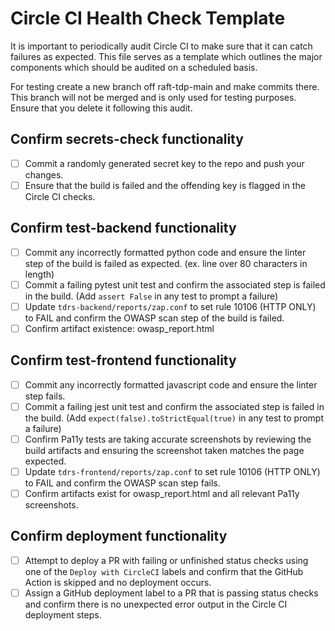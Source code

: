 # Circle CI Health Check Template

It is important to periodically audit Circle CI to make sure that it can catch failures as expected. This file serves as a template which outlines the major components which should be audited on a scheduled basis. 

For testing create a new branch off raft-tdp-main and make commits there. This branch will not be merged and is only used for testing purposes. Ensure that you delete it following this audit.

## Confirm secrets-check functionality
- [ ] Commit a randomly generated secret key to the repo and push your changes.
- [ ] Ensure that the build is failed and the offending key is flagged in the Circle CI checks.

## Confirm test-backend functionality
- [ ] Commit any incorrectly formatted python code and ensure the linter step of the build is failed as expected. (ex. line over 80 characters in length)
- [ ] Commit a failing pytest unit test and confirm the associated step is failed in the build. (Add `assert False` in any test to prompt a failure)
- [ ] Update `tdrs-backend/reports/zap.conf` to set rule 10106 (HTTP ONLY) to FAIL and confirm the OWASP scan step of the build is failed.
- [ ] Confirm artifact existence: owasp_report.html

## Confirm test-frontend functionality
- [ ] Commit any incorrectly formatted javascript code and ensure the linter step fails.
- [ ] Commit a failing jest unit test and confirm the associated step is failed in the build. (Add `expect(false).toStrictEqual(true)` in any test to prompt a failure)
- [ ] Confirm Pa11y tests are taking accurate screenshots by reviewing the build artifacts and ensuring the screenshot taken matches the page expected.
- [ ] Update `tdrs-frontend/reports/zap.conf` to set rule 10106 (HTTP ONLY) to FAIL and confirm the OWASP scan step fails.
- [ ] Confirm artifacts exist for owasp_report.html and all relevant Pa11y screenshots.

## Confirm deployment functionality
- [ ] Attempt to deploy a PR with failing or unfinished status checks using one of the `Deploy with CircleCI` labels and confirm that the GitHub Action is skipped and no deployment occurs.
- [ ] Assign a GitHub deployment label to a PR that is passing status checks and confirm there is no unexpected error output in the Circle CI deployment steps.
